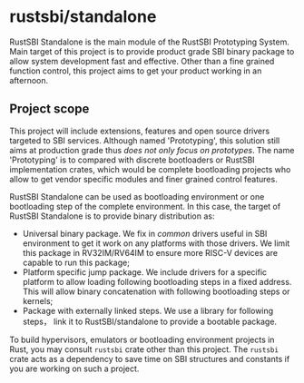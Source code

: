 # rustsbi/standalone

RustSBI Standalone is the main module of the RustSBI Prototyping System.
Main target of this project is to provide product grade SBI binary package
to allow system development fast and effective. Other than a fine grained
function control, this project aims to get your product working in an afternoon.

## Project scope

This project will include extensions, features and open source drivers
targeted to SBI services. Although named 'Prototyping', this solution still
aims at production grade thus *does not only focus on prototypes*.
The name 'Prototyping' is to compared with discrete bootloaders or
RustSBI implementation crates, which would be complete bootloading projects
who allow to get vendor specific modules and finer grained control features.

RustSBI Standalone can be used as bootloading environment or one bootloading
step of the complete environment.
In this case, the target of RustSBI Standalone is to provide binary distribution as:

- Universal binary package. We fix in *common* drivers useful in SBI environment
  to get it work on any platforms with those drivers. We limit this package in
  RV32IM/RV64IM to ensure more RISC-V devices are capable to run this package;
- Platform specific jump package. We include drivers for a specific platform
  to allow loading following bootloading steps in a fixed address. This will
  allow binary concatenation with following bootloading steps or kernels;
- Package with externally linked steps. We use a library for following steps，
  link it to RustSBI/standalone to provide a bootable package.

To build hypervisors, emulators or bootloading environment projects in Rust,
you may consult `rustsbi` crate other than this project. The `rustsbi` crate
acts as a dependency to save time on SBI structures and constants if you are
working on such a project.
